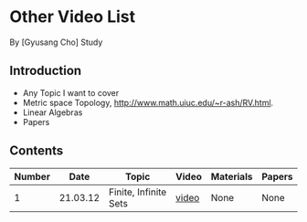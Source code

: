 # Other Video List

By [Gyusang Cho]
Study

## Introduction

* Any Topic I want to cover
* Metric space Topology, http://www.math.uiuc.edu/~r-ash/RV.html.
* Linear Algebras
* Papers

## Contents

Number|Date|Topic|Video|Materials|Papers
-------|-------|--------|------|-------|------------
1|21.03.12|Finite, Infinite Sets|[video]()|None | None

